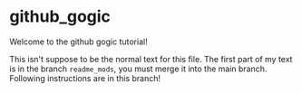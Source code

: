 # github_gogic

Welcome to the github gogic tutorial!

This isn't suppose to be the normal text for this file. 
The first part of my text is in the branch `readme_mods`, you must merge it into the main branch.
Following instructions are in this branch!
